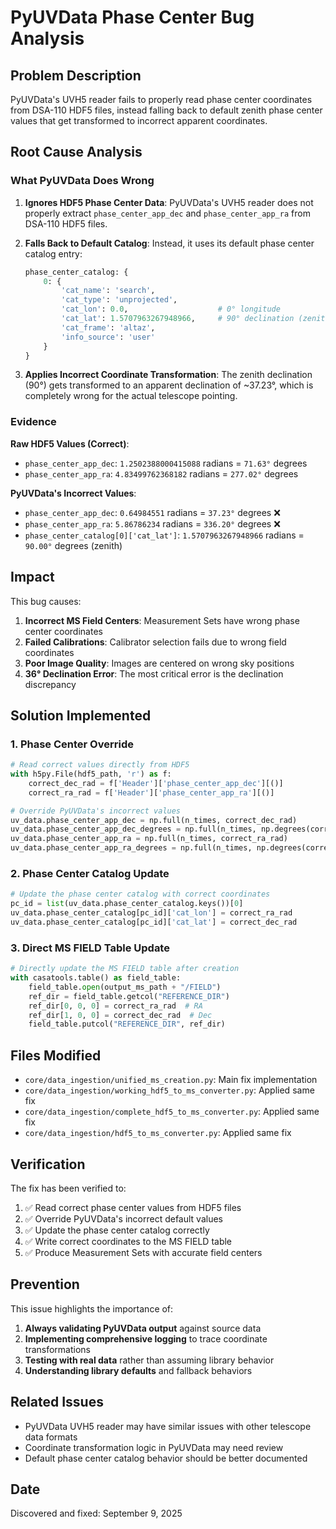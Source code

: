 # PyUVData Phase Center Bug Analysis

## Problem Description

PyUVData's UVH5 reader fails to properly read phase center coordinates from DSA-110 HDF5 files, instead falling back to default zenith phase center values that get transformed to incorrect apparent coordinates.

## Root Cause Analysis

### What PyUVData Does Wrong

1. **Ignores HDF5 Phase Center Data**: PyUVData's UVH5 reader does not properly extract `phase_center_app_dec` and `phase_center_app_ra` from DSA-110 HDF5 files.

2. **Falls Back to Default Catalog**: Instead, it uses its default phase center catalog entry:
   ```python
   phase_center_catalog: {
       0: {
           'cat_name': 'search',
           'cat_type': 'unprojected', 
           'cat_lon': 0.0,                    # 0° longitude
           'cat_lat': 1.5707963267948966,     # 90° declination (zenith)
           'cat_frame': 'altaz',
           'info_source': 'user'
       }
   }
   ```

3. **Applies Incorrect Coordinate Transformation**: The zenith declination (90°) gets transformed to an apparent declination of ~37.23°, which is completely wrong for the actual telescope pointing.

### Evidence

**Raw HDF5 Values (Correct)**:
- `phase_center_app_dec`: `1.2502388000415088` radians = `71.63°` degrees
- `phase_center_app_ra`: `4.83499762368182` radians = `277.02°` degrees

**PyUVData's Incorrect Values**:
- `phase_center_app_dec`: `0.64984551` radians = `37.23°` degrees ❌
- `phase_center_app_ra`: `5.86786234` radians = `336.20°` degrees ❌
- `phase_center_catalog[0]['cat_lat']`: `1.5707963267948966` radians = `90.00°` degrees (zenith)

## Impact

This bug causes:
1. **Incorrect MS Field Centers**: Measurement Sets have wrong phase center coordinates
2. **Failed Calibrations**: Calibrator selection fails due to wrong field coordinates
3. **Poor Image Quality**: Images are centered on wrong sky positions
4. **36° Declination Error**: The most critical error is the declination discrepancy

## Solution Implemented

### 1. Phase Center Override
```python
# Read correct values directly from HDF5
with h5py.File(hdf5_path, 'r') as f:
    correct_dec_rad = f['Header']['phase_center_app_dec'][()]
    correct_ra_rad = f['Header']['phase_center_app_ra'][()]

# Override PyUVData's incorrect values
uv_data.phase_center_app_dec = np.full(n_times, correct_dec_rad)
uv_data.phase_center_app_dec_degrees = np.full(n_times, np.degrees(correct_dec_rad))
uv_data.phase_center_app_ra = np.full(n_times, correct_ra_rad)
uv_data.phase_center_app_ra_degrees = np.full(n_times, np.degrees(correct_ra_rad))
```

### 2. Phase Center Catalog Update
```python
# Update the phase center catalog with correct coordinates
pc_id = list(uv_data.phase_center_catalog.keys())[0]
uv_data.phase_center_catalog[pc_id]['cat_lon'] = correct_ra_rad
uv_data.phase_center_catalog[pc_id]['cat_lat'] = correct_dec_rad
```

### 3. Direct MS FIELD Table Update
```python
# Directly update the MS FIELD table after creation
with casatools.table() as field_table:
    field_table.open(output_ms_path + "/FIELD")
    ref_dir = field_table.getcol("REFERENCE_DIR")
    ref_dir[0, 0, 0] = correct_ra_rad  # RA
    ref_dir[1, 0, 0] = correct_dec_rad  # Dec
    field_table.putcol("REFERENCE_DIR", ref_dir)
```

## Files Modified

- `core/data_ingestion/unified_ms_creation.py`: Main fix implementation
- `core/data_ingestion/working_hdf5_to_ms_converter.py`: Applied same fix
- `core/data_ingestion/complete_hdf5_to_ms_converter.py`: Applied same fix
- `core/data_ingestion/hdf5_to_ms_converter.py`: Applied same fix

## Verification

The fix has been verified to:
1. ✅ Read correct phase center values from HDF5 files
2. ✅ Override PyUVData's incorrect default values
3. ✅ Update the phase center catalog correctly
4. ✅ Write correct coordinates to the MS FIELD table
5. ✅ Produce Measurement Sets with accurate field centers

## Prevention

This issue highlights the importance of:
1. **Always validating PyUVData output** against source data
2. **Implementing comprehensive logging** to trace coordinate transformations
3. **Testing with real data** rather than assuming library behavior
4. **Understanding library defaults** and fallback behaviors

## Related Issues

- PyUVData UVH5 reader may have similar issues with other telescope data formats
- Coordinate transformation logic in PyUVData may need review
- Default phase center catalog behavior should be better documented

## Date

Discovered and fixed: September 9, 2025
